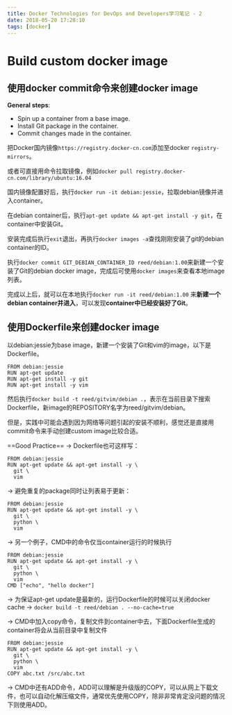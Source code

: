 ```yaml
---
title: Docker Technologies for DevOps and Developers学习笔记 - 2
date: 2018-05-20 17:28:10
tags: [docker]
---
```

# Build custom docker image

## 使用docker commit命令来创建docker image

**General steps**:
  - Spin up a container from a base image.
  - Install Git package in the container.
  - Commit changes made in the container.

把Docker国内镜像`https://registry.docker-cn.com`添加至docker `registry-mirrors`。

或者可直接用命令拉取镜像，例如`docker pull registry.docker-cn.com/library/ubuntu:16.04`

国内镜像配置好后，执行`docker run -it debian:jessie`，拉取debian镜像并进入container。

在debian container后，执行`apt-get update && apt-get install -y git`，在container中安装Git。

安装完成后执行`exit`退出，再执行`docker images -a`查找刚刚安装了git的debian container的ID。

执行`docker commit GIT_DEBIAN_CONTAINER_ID reed/debian:1.00`来新建一个安装了Git的debian docker image，完成后可使用`docker images`来查看本地image列表。

完成以上后，就可以在本地执行`docker run -it reed/debian:1.00` 来**新建一个debian container并进入**，可以发现**container中已经安装好了Git**。

## 使用Dockerfile来创建docker image

以debian:jessie为base image，新建一个安装了Git和vim的image，以下是Dockerfile。

```
FROM debian:jessie
RUN apt-get update
RUN apt-get install -y git
RUN apt-get install -y vim
```

然后执行`docker build -t reed/gitvim/debian .`，表示在当前目录下搜索Dockerfile，新image的REPOSITORY名字为reed/gitvim/debian。

但是，实践中可能会遇到因为网络等问题引起的安装不顺利，感觉还是直接用commit命令来手动创建custom image比较合适。

==Good Practice== -> Dockerfile也可这样写：

```
FROM debian:jessie
RUN apt-get update && apt-get install -y \
  git \
  vim
```

-> 避免重复的package同时让列表易于更新：

```
FROM debian:jessie
RUN apt-get update && apt-get install -y \
  git \
  python \
  vim
```
-> 另一个例子，CMD中的命令仅当container运行的时候执行

```
FROM debian:jessie
RUN apt-get update && apt-get install -y \
  git \
  python \
  vim
CMD ["echo", "hello docker"]
```

-> 为保证apt-get update是最新的，运行Dockerfile的时候可以关闭docker cache -> `docker build -t reed/debian . --no-cache=true`

-> CMD中加入copy命令，复制文件到container中去，下面Dockerfile生成的container将会从当前目录中复制文件

```
FROM debian:jessie
RUN apt-get update && apt-get install -y \
  git \
  python \
  vim
COPY abc.txt /src/abc.txt
```

-> CMD中还有ADD命令，ADD可以理解是升级版的COPY，可以从网上下载文件，也可以自动化解压缩文件，通常优先使用COPY，除非非常肯定没问题的情况下则使用ADD。